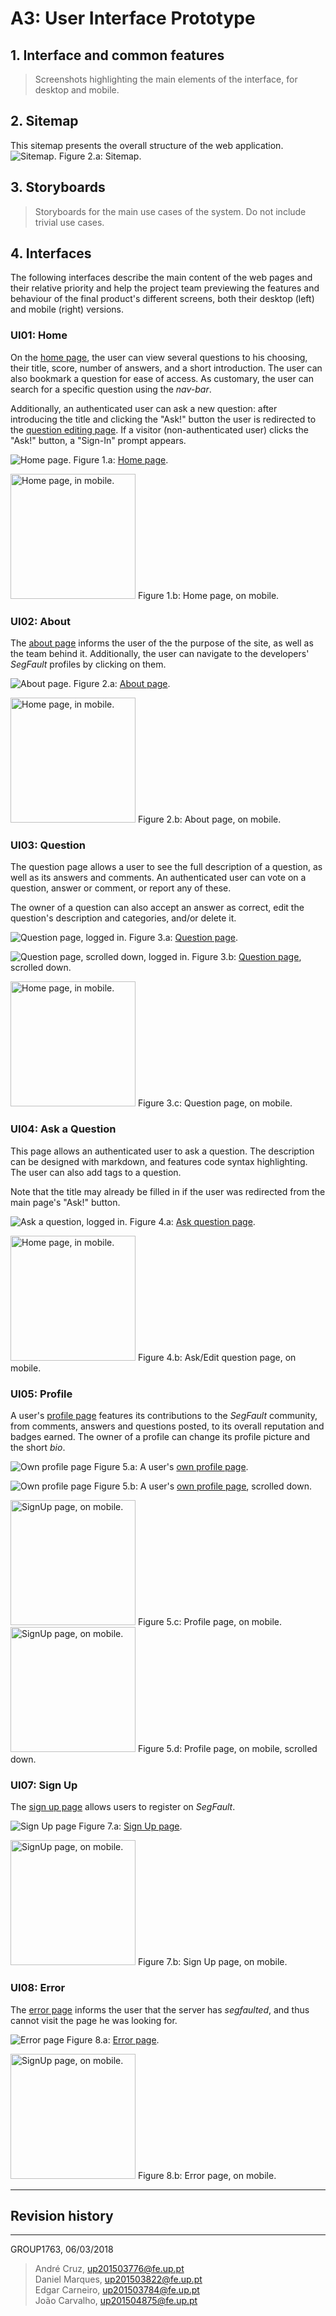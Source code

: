 # A3: User Interface Prototype

## 1. Interface and common features

> Screenshots highlighting the main elements of the interface, for desktop and mobile.

## 2. Sitemap

This sitemap presents the overall structure of the web application.
![Sitemap.](SiteMap.png)
Figure 2.a: Sitemap.

## 3. Storyboards

> Storyboards for the main use cases of the system.
> Do not include trivial use cases.

## 4. Interfaces

The following interfaces describe the main content of the web pages and their relative priority and help the project team previewing the features and behaviour of the final product's different screens, both their desktop (left) and mobile (right) versions.

### UI01: Home
On the [home page](https://jflcarvalho.github.io/lbaw1763/index.html), the user can view several questions to his choosing, their title, score, number of answers, and a short introduction. The user can also bookmark a question for ease of access. As customary, the user can search for a specific question using the _nav-bar_.

Additionally, an authenticated user can ask a new question: after introducing the title and clicking the "Ask!" button the user is redirected to the [question editing page](https://jflcarvalho.github.io/lbaw1763/ask_question.html). If a visitor (non-authenticated user) clicks the "Ask!" button, a "Sign-In" prompt appears.

![Home page.](screenshots/index-logged.png)
Figure 1.a: [Home page](https://jflcarvalho.github.io/lbaw1763/index.html).

<img src="screenshots/index_mobile.png" alt="Home page, in mobile." style="width: 200px;"/>
Figure 1.b: Home page, on mobile.


### UI02: About

The [about page](https://jflcarvalho.github.io/lbaw1763/about.html) informs the user of the the purpose of the site, as well as the team behind it. Additionally, the user can navigate to the developers' _SegFault_ profiles by clicking on them.

![About page.](screenshots/about.png)
Figure 2.a: [About page](https://jflcarvalho.github.io/lbaw1763/about.html).

<img src="screenshots/about_mobile.png" alt="Home page, in mobile." style="width: 200px;"/>
Figure 2.b: About page, on mobile.


### UI03: Question
The question page allows a user to see the full description of a question, as well as its answers and comments. An authenticated user can vote on a question, answer or comment, or report any of these.

The owner of a question can also accept an answer as correct, edit the question's description and categories, and/or delete it.

![Question page, logged in.](screenshots/question-logged.png)
Figure 3.a: [Question page](https://jflcarvalho.github.io/lbaw1763/question.html).

![Question page, scrolled down, logged in.](screenshots/question.png)
Figure 3.b: [Question page](https://jflcarvalho.github.io/lbaw1763/question.html), scrolled down.

<img src="screenshots/question_logged_mobile.png" alt="Home page, in mobile." style="width: 200px;"/>
Figure 3.c: Question page, on mobile.


### UI04: Ask a Question
This page allows an authenticated user to ask a question. The description can be designed with markdown, and features code syntax highlighting. The user can also add tags to a question.

Note that the title may already be filled in if the user was redirected from the main page's "Ask!" button.

![Ask a question, logged in.](screenshots/ask_question.png)
Figure 4.a: [Ask question page](https://jflcarvalho.github.io/lbaw1763/ask_question.html).

<img src="screenshots/ask_question_mobile.png" alt="Home page, in mobile." style="width: 200px;"/>
Figure 4.b: Ask/Edit question page, on mobile.

### UI05: Profile

A user's [profile page](https://jflcarvalho.github.io/lbaw1763/own-profile.html) features its contributions to the _SegFault_ community, from comments, answers and questions posted, to its overall reputation and badges earned. The owner of a profile can change its profile picture and the short _bio_.

![Own profile page](screenshots/own-profile.png)
Figure 5.a: A user's [own profile page](https://jflcarvalho.github.io/lbaw1763/own-profile.html).

![Own profile page](screenshots/own-profile_scrolled_down.png)
Figure 5.b: A user's [own profile page](https://jflcarvalho.github.io/lbaw1763/own-profile.html), scrolled down.

<img src="screenshots/own-profile_mobile.png" alt="SignUp page, on mobile." style="width: 200px;"/>
Figure 5.c: Profile page, on mobile.

<img src="screenshots/own-profile_scrolled_down_mobile.png" alt="SignUp page, on mobile." style="width: 200px;"/>
Figure 5.d: Profile page, on mobile, scrolled down.

### UI07: Sign Up
The [sign up page](https://jflcarvalho.github.io/lbaw1763/sign-up.html) allows users to register on _SegFault_.

![Sign Up page](screenshots/sign-up-smaller.png)
Figure 7.a: [Sign Up page](https://jflcarvalho.github.io/lbaw1763/sign-up.html).

<img src="screenshots/sign-up_mobile.png" alt="SignUp page, on mobile." style="width: 200px;"/>
Figure 7.b: Sign Up page, on mobile.


### UI08: Error
The [error page](https://jflcarvalho.github.io/lbaw1763/error.html) informs the user that the server has _segfaulted_, and thus cannot visit the page he was looking for.

![Error page](screenshots/error.png)
Figure 8.a: [Error page](https://jflcarvalho.github.io/lbaw1763/error.html).

<img src="screenshots/error_mobile.png" alt="SignUp page, on mobile." style="width: 200px;"/>
Figure 8.b: Error page, on mobile.


***

## Revision history


***

GROUP1763, 06/03/2018

> André Cruz, up201503776@fe.up.pt  
> Daniel Marques, up201503822@fe.up.pt  
> Edgar Carneiro, up201503784@fe.up.pt  
> João Carvalho, up201504875@fe.up.pt  
